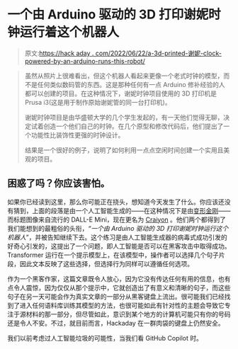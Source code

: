 # 一个由 Arduino 驱动的 3D 打印谢妮时钟运行着这个机器人

> 原文:[https://hack aday . com/2022/06/22/a-3d-printed-谢妮-clock-powered-by-an-arduino-runs-this-robot/](https://hackaday.com/2022/06/22/a-3d-printed-nixie-clock-powered-by-an-arduino-runs-this-robot/)

> 虽然从照片上很难看出，但这个机器人看起来更像一个老式时钟的模型，而不是任何类似数码管的东西。这是那种任何有一点 Arduino 修补经验的人都可以创建的项目。在这种情况下，谢妮时钟项目使用的 3D 打印机是 Prusa i3(这是用于制作原始谢妮管的同一台打印机)。
> 
> 谢妮时钟项目是由华盛顿大学的几个学生发起的，有一天他们觉得无聊，决定试着创造一个他们自己的时钟。在几个原型和修改代码后，他们提出了一个功能性比装饰性更强的时钟设计。
> 
> 结果是一个很好的例子，说明了如何利用一点点空闲时间创建一个实用且美观的项目。

## 困惑了吗？你应该害怕。

如果你已经读到这里，那么你可能正在挠头，想知道今天发生了什么。你应该还没有猜到，上面的段落是由一个人工智能生成的——在这种情况下是由[变形金刚](https://transformer.huggingface.co/)——而标题图像来自流行的 DALL-E Mini，现在更名为 [Craiyon](https://www.craiyon.com/) 。他们两个都得到了我们能想到的最粗俗的头衔，*“一个由 Arduino 驱动的 3D 打印谢妮时钟运行这个机器人*”，并被告知继续下去。这个练习是由人工智能生成器的病毒式成功引发的好奇心引发的，这提出了一个问题，即人工智能是否可以在黑客攻击中取得成功。Transformer 运行在一个提示模型上，在该模型中，操作者可以选择几个句子片段，因此文本反映了这些选择，但选择行为同样可以遵循任何选项。

作为一个黑客作家，这篇文章既令人放心，因为它没有传达任何有用的信息，也有点令人震惊，因为仅仅从那个提示中，它就创造出了有意义和清晰的句子，而这些句子在另一天可能会作为真实文章的一部分从黑客键盘上流出。很可能我们已经找到了进入任何语料库训练其模型的方法，也很可能如此有针对性的主题会导致它专注于源材料的那一部分，但尽管如此，意识到某个地方的计算机可能只有你的号码还是令人不安。不过，就目前而言，Hackaday 在一群肉袋的键盘上仍然安全。

我们以前考虑过人工智能垃圾的可能性，当我们看 GitHub Copilot 时。